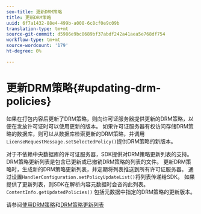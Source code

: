```yaml
---
seo-title: 更新DRM策略
title: 更新DRM策略
uuid: 6f7a1432-88e4-499b-a008-6c8cf0e9c09b
translation-type: tm+mt
source-git-commit: d5986e9bc8689bf37abdf242a41aea5e768df754
workflow-type: tm+mt
source-wordcount: '179'
ht-degree: 0%

---
```



# 更新DRM策略{#updating-drm-policies}

如果在打包内容后更新了DRM策略，则向许可证服务器提供更新的DRM策略，以便在发放许可证时可以使用更新的版本。 如果许可证服务器有权访问存储DRM策略的数据库，则可以从数据库检索更新的DRM策略，并调用`LicenseRequestMessage.setSelectedPolicy()`提供DRM策略的新版本。

对于不依赖中央数据库的许可证服务器，SDK提供对DRM策略更新列表的支持。 DRM策略更新列表是包含已更新或已撤销DRM策略的列表的文件。 更新DRM策略时，生成新的DRM策略更新列表，并定期将列表推送到所有许可证服务器。 通过设置`HandlerConfiguration.setPolicyUpdateList()`将列表传递给SDK。 如果提供了更新列表，则SDK在解析内容元数据时会咨询此列表。 `ContentInfo.getUpdatedPolicies()` 包括元数据中指定的DRM策略的更新版本。

请参阅[使用DRM策略](../../../protecting-content/working-policies-overview/working-with-policies.md)和[DRM策略更新列表](../../../protecting-content/working-policies-overview/policy-update-lists/working-with-policy-update-lists.md)